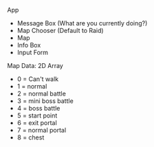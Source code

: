 App

- Message Box (What are you currently doing?)
- Map Chooser (Default to Raid)
- Map
- Info Box
- Input Form

Map Data:
2D Array

- 0 = Can't walk
- 1 = normal
- 2 = normal battle
- 3 = mini boss battle
- 4 = boss battle
- 5 = start point
- 6 = exit portal
- 7 = normal portal
- 8 = chest
